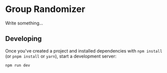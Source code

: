 # Group Randomizer

Write something...

## Developing

Once you've created a project and installed dependencies with `npm install` (or `pnpm install` or `yarn`), start a development server:

```bash
npm run dev
```
